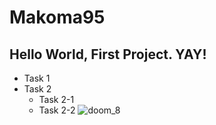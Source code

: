 # Makoma95
## Hello World, First Project. YAY!
* Task 1
* Task 2
  * Task 2-1
  * Task 2-2
![doom_8](https://github.com/MakomaLS/Makoma95/assets/146060999/33a3fbb7-8ce3-4ce8-b441-6455800b65c2)

  

